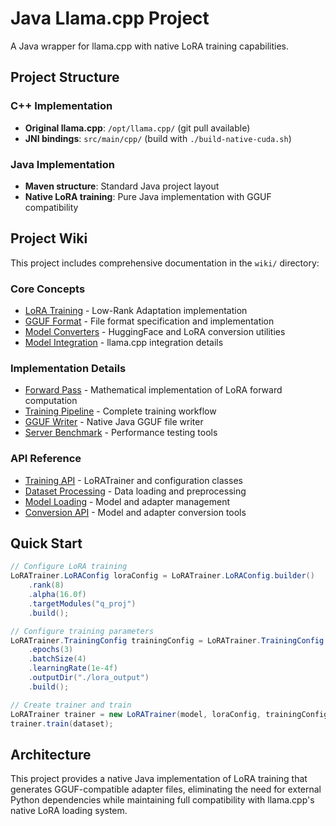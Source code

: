 # Java Llama.cpp Project

A Java wrapper for llama.cpp with native LoRA training capabilities.

## Project Structure

### C++ Implementation
- **Original llama.cpp**: `/opt/llama.cpp/` (git pull available)
- **JNI bindings**: `src/main/cpp/` (build with `./build-native-cuda.sh`)

### Java Implementation
- **Maven structure**: Standard Java project layout
- **Native LoRA training**: Pure Java implementation with GGUF compatibility

## Project Wiki

This project includes comprehensive documentation in the `wiki/` directory:

### Core Concepts
- [LoRA Training](wiki/lora-training/README.md) - Low-Rank Adaptation implementation
- [GGUF Format](wiki/gguf-format/README.md) - File format specification and implementation
- [Model Converters](wiki/converters/README.md) - HuggingFace and LoRA conversion utilities
- [Model Integration](wiki/model-integration/README.md) - llama.cpp integration details

### Implementation Details
- [Forward Pass](wiki/lora-training/forward-pass.md) - Mathematical implementation of LoRA forward computation
- [Training Pipeline](wiki/lora-training/training-pipeline.md) - Complete training workflow
- [GGUF Writer](wiki/gguf-format/writer-implementation.md) - Native Java GGUF file writer
- [Server Benchmark](wiki/benchmarking/server-benchmark.md) - Performance testing tools

### API Reference
- [Training API](wiki/api/training-api.md) - LoRATrainer and configuration classes
- [Dataset Processing](wiki/api/dataset-processing.md) - Data loading and preprocessing
- [Model Loading](wiki/api/model-loading.md) - Model and adapter management
- [Conversion API](wiki/api/conversion-api.md) - Model and adapter conversion tools

## Quick Start

```java
// Configure LoRA training
LoRATrainer.LoRAConfig loraConfig = LoRATrainer.LoRAConfig.builder()
    .rank(8)
    .alpha(16.0f)
    .targetModules("q_proj")
    .build();

// Configure training parameters
LoRATrainer.TrainingConfig trainingConfig = LoRATrainer.TrainingConfig.builder()
    .epochs(3)
    .batchSize(4)
    .learningRate(1e-4f)
    .outputDir("./lora_output")
    .build();

// Create trainer and train
LoRATrainer trainer = new LoRATrainer(model, loraConfig, trainingConfig);
trainer.train(dataset);
```

## Architecture

This project provides a native Java implementation of LoRA training that generates GGUF-compatible adapter files, eliminating the need for external Python dependencies while maintaining full compatibility with llama.cpp's native LoRA loading system.
